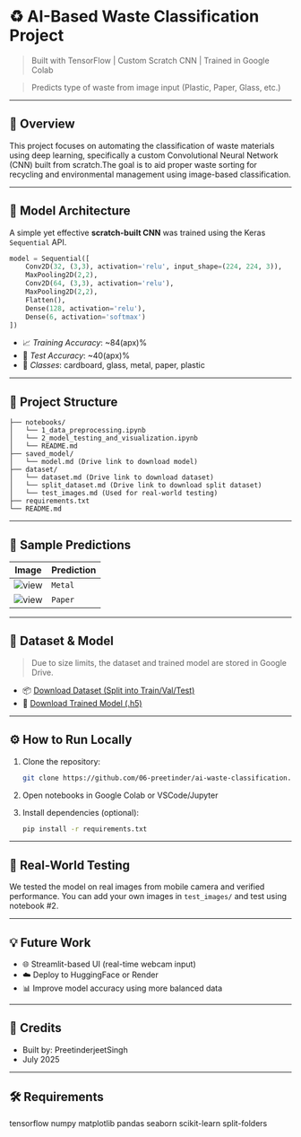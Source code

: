 # ♻ AI-Based Waste Classification Project

> Built with TensorFlow | Custom Scratch CNN | Trained in Google Colab

> Predicts type of waste from image input (Plastic, Paper, Glass, etc.)


---

## 📌 Overview

This project focuses on automating the classification of waste materials using deep learning, specifically a custom Convolutional Neural Network (CNN) built from scratch.The goal is to aid proper waste sorting for recycling and environmental management using image-based classification.

---

## 🧠 Model Architecture

A simple yet effective **scratch-built CNN** was trained using the Keras `Sequential` API.

```python
model = Sequential([
    Conv2D(32, (3,3), activation='relu', input_shape=(224, 224, 3)),
    MaxPooling2D(2,2),
    Conv2D(64, (3,3), activation='relu'),
    MaxPooling2D(2,2),
    Flatten(),
    Dense(128, activation='relu'),
    Dense(6, activation='softmax')
])
```
- 📈 *Training Accuracy*: ~84(apx)%
- 🧪 *Test Accuracy*: ~40(apx)%
- 🧩 *Classes*: cardboard, glass, metal, paper, plastic

---

## 📁 Project Structure

```
├── notebooks/
│   └── 1_data_preprocessing.ipynb
│   └── 2_model_testing_and_visualization.ipynb
│   └── README.md 
├── saved_model/
│   └── model.md (Drive link to download model)
├── dataset/
│   └── dataset.md (Drive link to download dataset)
│   └── split_dataset.md (Drive link to download split dataset)
│   └── test_images.md (Used for real-world testing)
├── requirements.txt
└── README.md
```

---

## 🧪 Sample Predictions

| Image | Prediction |
|-------|------------|
| ![view](https://drive.google.com/file/d/1oI-3UcxSTm0gAVSOA17VmqzfXRTuYgdj/view?usp=drive_link) | `Metal` |
| ![view](https://drive.google.com/file/d/13HXWpD51nfLlWk7LIVPj95HUrWMT9aj7/view?usp=drive_link)   | `Paper`   |

---

## 📁 Dataset & Model

> Due to size limits, the dataset and trained model are stored in Google Drive.

- 📦 [Download Dataset (Split into Train/Val/Test)](https://drive.google.com/drive/folders/1oIywZck3iC9zEzr6K2tUmmNUxv_U_uXi?usp=drive_link)
- 🤖 [Download Trained Model (.h5)](https://drive.google.com/file/d/1lOMha3wCnn2NwsqzvXYHnwEMG2lH4Vtx/view?usp=drive_link)

---

## ⚙️ How to Run Locally

1. Clone the repository:
    ```bash
    git clone https://github.com/06-preetinder/ai-waste-classification.git
    ```

2. Open notebooks in Google Colab or VSCode/Jupyter

3. Install dependencies (optional):
    ```bash
    pip install -r requirements.txt
    ```

---

## 🧪 Real-World Testing

We tested the model on real images from mobile camera and verified performance. You can add your own images in `test_images/` and test using notebook #2.

---

## 💡 Future Work

- 🌐 Streamlit-based UI (real-time webcam input)
- ☁️ Deploy to HuggingFace or Render
- 📊 Improve model accuracy using more balanced data

---

## 🙌 Credits

- Built by: PreetinderjeetSingh
- July 2025

---

## 🛠️ Requirements
tensorflow
numpy
matplotlib
pandas
seaborn
scikit-learn
split-folders
